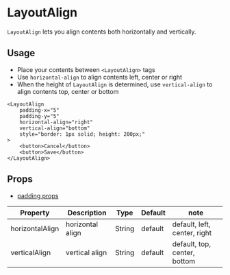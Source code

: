 # LayoutAlign

`LayoutAlign` lets you align contents both horizontally and vertically.

<Doc-LayoutAlignDoc />

## Usage
- Place your contents between `<LayoutAlign>` tags
- Use `horizontal-align` to align contents left, center or right
- When the height of `LayoutAlign` is determined, use `vertical-align` to align contents top, center or bottom

```vue live
<LayoutAlign
	padding-x="5"
	padding-y="5"
	horizontal-align="right"
	vertical-align="bottom"
	style="border: 1px solid; height: 200px;"
>
	<button>Cancel</button>
	<button>Save</button>
</LayoutAlign>
```

## Props

- [padding props](/components/#padding-props)

| Property | Description | Type | Default | note |
| --- | --- | --- | --- | --- |
| horizontalAlign | horizontal align | String | default | default, left, center, right |
| verticalAlign | vertical align | String | default | default, top, center, bottom |
